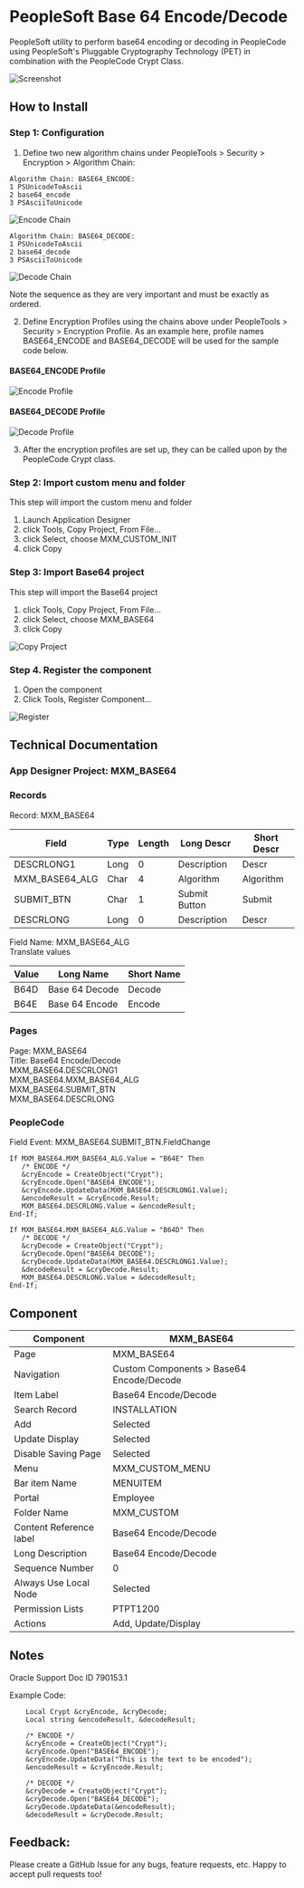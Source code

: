 # PeopleSoft Base 64 Encode/Decode
PeopleSoft utility to perform base64 encoding or decoding in PeopleCode using PeopleSoft's Pluggable Cryptography Technology (PET) in combination with the PeopleCode Crypt Class.

![Screenshot](img/screenshot.png)

## How to Install
### Step 1: Configuration    
1) Define two new algorithm chains under PeopleTools > Security > Encryption > Algorithm Chain:
```
Algorithm Chain: BASE64_ENCODE:
1 PSUnicodeToAscii
2 base64_encode
3 PSAsciiToUnicode
```
![Encode Chain](img/BASE64_ENCODE_chain.png)
```
Algorithm Chain: BASE64_DECODE:
1 PSUnicodeToAscii
2 base64_decode
3 PSAsciiToUnicode
```
![Decode Chain](img/BASE64_DECODE_chain.png)

Note the sequence as they are very important and must be exactly as ordered.

2) Define Encryption Profiles using the chains above under PeopleTools > Security > Encryption Profile. As an example here, profile names BASE64_ENCODE and BASE64_DECODE will be used for the sample code below.

#### BASE64_ENCODE Profile
![Encode Profile](img/BASE64_ENCODE_profile.png)

#### BASE64_DECODE Profile
![Decode Profile](img/BASE64_DECODE_profile.png)

3) After the encryption profiles are set up, they can be called upon by the PeopleCode Crypt class.

### Step 2: Import custom menu and folder
This step will import the custom menu and folder
1. Launch Application Designer 
2. click Tools, Copy Project, From File...   
3. click Select, choose MXM_CUSTOM_INIT
4. click Copy

### Step 3: Import Base64 project
This step will import the Base64 project
1. click Tools, Copy Project, From File...   
2. click Select, choose MXM_BASE64
3. click Copy

![Copy Project](img/copy.png)

### Step 4. Register the component
1. Open the component
2. Click Tools, Register Component...

![Register](img/register.png)


## Technical Documentation
### App Designer Project: MXM_BASE64

### Records
			
Record: MXM_BASE64  

| Field | Type | Length | Long Descr | Short Descr |
| ------ | --------- | --------- | --------- | --------- | 
| DESCRLONG1 | Long | 0 | Description | Descr |         
| MXM_BASE64_ALG | Char | 4 | Algorithm | Algorithm |      
| SUBMIT_BTN | Char | 1 | Submit Button | Submit |         
| DESCRLONG | Long | 0 | Description | Descr |    

Field Name: MXM_BASE64_ALG  
Translate values

| Value | Long Name | Short Name |
| ------| --------- |------------|
| B64D | Base 64 Decode | Decode |
| B64E | Base 64 Encode | Encode |


### Pages

Page: MXM_BASE64   
Title: Base64 Encode/Decode    
MXM_BASE64.DESCRLONG1   
MXM_BASE64.MXM_BASE64_ALG   
MXM_BASE64.SUBMIT_BTN   
MXM_BASE64.DESCRLONG   


### PeopleCode

Field Event: MXM_BASE64.SUBMIT_BTN.FieldChange

```
If MXM_BASE64.MXM_BASE64_ALG.Value = "B64E" Then
   /* ENCODE */
   &cryEncode = CreateObject("Crypt");
   &cryEncode.Open("BASE64_ENCODE");
   &cryEncode.UpdateData(MXM_BASE64.DESCRLONG1.Value);
   &encodeResult = &cryEncode.Result;
   MXM_BASE64.DESCRLONG.Value = &encodeResult;
End-If;

If MXM_BASE64.MXM_BASE64_ALG.Value = "B64D" Then
   /* DECODE */
   &cryDecode = CreateObject("Crypt");
   &cryDecode.Open("BASE64_DECODE");
   &cryDecode.UpdateData(MXM_BASE64.DESCRLONG1.Value);
   &decodeResult = &cryDecode.Result;
   MXM_BASE64.DESCRLONG.Value = &decodeResult;
End-If;
```

## Component

| Component | MXM_BASE64 | 
| ------| --------- |
| Page | MXM_BASE64 | 
| Navigation | Custom Components > Base64 Encode/Decode | 
| Item Label | Base64 Encode/Decode | 
| Search Record | INSTALLATION |
| Add | Selected | 
| Update Display | Selected |
| Disable Saving Page | Selected | 
| Menu | MXM_CUSTOM_MENU |
| Bar item Name | MENUITEM | 
| Portal | Employee |
| Folder Name | MXM_CUSTOM | 
| Content Reference label | Base64 Encode/Decode |
| Long Description | Base64 Encode/Decode | 
| Sequence Number | 0 |
| Always Use Local Node | Selected | 
| Permission Lists | PTPT1200 |
| Actions | Add, Update/Display | 

## Notes
Oracle Support Doc ID 790153.1  

Example Code:
```
    Local Crypt &cryEncode, &cryDecode;
    Local string &encodeResult, &decodeResult;

    /* ENCODE */
    &cryEncode = CreateObject("Crypt");
    &cryEncode.Open("BASE64_ENCODE");
    &cryEncode.UpdateData("This is the text to be encoded");
    &encodeResult = &cryEncode.Result;

    /* DECODE */
    &cryDecode = CreateObject("Crypt");
    &cryDecode.Open("BASE64_DECODE");
    &cryDecode.UpdateData(&encodeResult);
    &decodeResult = &cryDecode.Result;
```

## Feedback:
Please create a GitHub Issue for any bugs, feature requests, etc. Happy to accept pull requests too!
